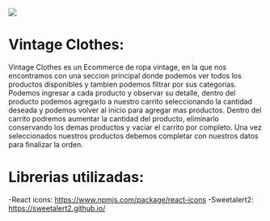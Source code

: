 ![](./vintageGIF.gif)

# Vintage Clothes:
Vintage Clothes es un Ecommerce de ropa vintage, en la que nos encontramos con una seccion principal donde podemos ver todos los productos disponibles y tambien podemos filtrar por sus categorias. Podemos ingresar a cada producto y observar su detalle, dentro del producto podemos agregarlo a nuestro carrito seleccionando la cantidad deseada y podemos volver al inicio para agregar mas productos. Dentro del carrito podremos aumentar la cantidad del producto, eliminarlo conservando los demas productos y vaciar el carrito por completo. Una vez seleccionados nuestros productos debemos completar con nuestros datos para finalizar la orden.

# Librerias utilizadas:
-React icons: https://www.npmjs.com/package/react-icons
-Sweetalert2: https://sweetalert2.github.io/
